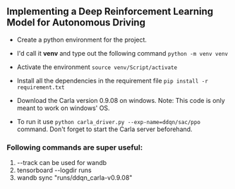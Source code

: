 ## Implementing a Deep Reinforcement Learning Model for Autonomous Driving


* Create a python environment for the project. 
* I'd call it **venv** and type out the following command `python -m venv venv`

* Activate the environment `source venv/Script/activate`

* Install all the dependencies in the requirement file `pip install -r requirement.txt`

* Download the Carla version 0.9.08 on windows. 
  Note: This code is only meant to work on windows' OS.

* To run it use `python carla_driver.py --exp-name=ddqn/sac/ppo` command. Don't forget to start the Carla server beforehand.

### Following commands are super useful:
1. --track can be used for wandb
2. tensorboard --logdir runs
3. wandb sync "runs/ddqn_carla-v0.9.08"